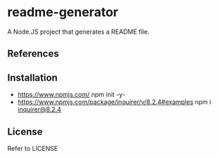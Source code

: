 # readme-generator

A Node.JS project that generates a README file.

## References

## Installation

- https://www.npmjs.com/ npm init -y-
- https://www.npmjs.com/package/inquirer/v/8.2.4#examples npm i inquirer@8.2.4

## License

Refer to LICENSE
